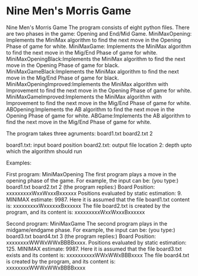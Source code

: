 # Nine Men's Morris Game
 Nine Men's Morris Game
 The program consists of eight python files.
 There are two phases in the game: Opening and End/Mid Game.
 MiniMaxOpening: Implements the MiniMax algorithm to find the next move in the Opening Phase of game for white.
 MiniMaxGame: Implements the MiniMax algorithm to find the next move in the Mig/End Phase of game for white.
 MiniMaxOpeningBlack:Implements the MiniMax algorithm to find the next move in the Opening Phase of game for black.
 MiniMaxGameBlack:Implements the MiniMax algorithm to find the next move in the Mig/End Phase of game for black.
 MiniMaxOpeningImproved:Implements the MiniMax algorithm with Improvement to find the next move in the Opening Phase of game for white.
 MiniMaxGameImproved:Implements the MiniMax algorithm with Improvement to find the next move in the Mig/End Phase of game for white.
 ABOpening:Implements the AB algorithm to find the next move in the Opening Phase of game for white.
 ABGame:Implements the AB algorithm to find the next move in the Mig/End Phase of game for white.

The program takes three agruments: board1.txt board2.txt 2

board1.txt: input board position
board2.txt: output file location
2: depth upto which the algorithm should run

Examples:

First program: MiniMaxOpening
The first program plays a move in the opening phase of the game. 
For example, the input can be:
(you type:)
board1.txt board2.txt 2
(the program replies:)
Board Position: xxxxxxxxxWxxWxxxBxxxxxx
Positions evaluated by static estimation: 9.
MINIMAX estimate: 9987.
Here it is assumed that the file board1.txt content is:
xxxxxxxxxWxxxxxxBxxxxxx
The file board2.txt is created by the program, and its content is:
xxxxxxxxxWxxWxxxBxxxxxx

Second program: MiniMaxGame
The second program plays in the midgame/endgame phase. 
For example, the input can be:
(you type:)
board3.txt board4.txt 3
(the program replies:)
Board Position: xxxxxxxxWWWxWWxBBBBxxxx.
Positions evaluated by static estimation: 125.
MINIMAX estimate: 9987.
Here it is assumed that the file board3.txt exists and its content is:
xxxxxxxxxxWWxWWxBBBxxxx
The file board4.txt is created by the program, and its content is:
xxxxxxxxWWWxWWxBBBBxxxx